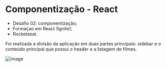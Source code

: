 # Componentização - React

- Desafio 02: componentização;
- Formaçao em React (Ignite);
- Rocketseat.

Foi realizada a divisão da aplicação em duas partes principais: sidebar e o conteúdo principal que possui o header e a listagem de filmes.

![image](https://user-images.githubusercontent.com/87827996/199090367-a68a9ad3-f6e1-4a4f-9da0-ada390b9f7f7.png)
